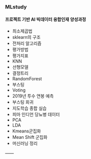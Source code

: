 ### MLstudy

#### 프로젝트 기반 AI 빅데이터 융합인재 양성과정
+  최소제곱법
+  sklearn의 구조
+  전처리 알고리즘
+  평가방법
+  평가지표
+  KNN
+ 선형모델
+ 결정트리
+ RandomForest
+ 부스팅
+ Voting
+ 2019년 투수 연봉 예측
+ 부스팅 회귀
+ 지도학습 종합 실습
+ 피마 인디언 당뇨병 데이터
+ PCA
+ LDA
+ Kmeans군집화
+ Mean Shift 군집화
+ 머신러닝 정리

——
